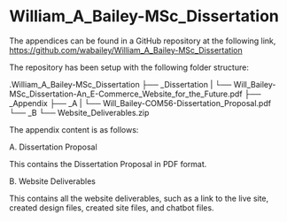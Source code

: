 # William_A_Bailey-MSc_Dissertation

The appendices can be found in a GitHub repository at the following link, https://github.com/wabailey/William_A_Bailey-MSc_Dissertation


The repository has been setup with the following folder structure:


.William_A_Bailey-MSc_Dissertation
├── _Dissertation
 |       └── Will_Bailey-MSc_Dissertation-An_E-Commerce_Website_for_the_Future.pdf
├── _Appendix
         ├── _A
          |       └── Will_Bailey-COM56-Dissertation_Proposal.pdf
         └── _B
                  └── Website_Deliverables.zip


The appendix content is as follows:


A.	Dissertation Proposal

This contains the Dissertation Proposal in PDF format.


B.	Website Deliverables

This contains all the website deliverables, such as a link to the live site, created design files, created site files, and chatbot files.
